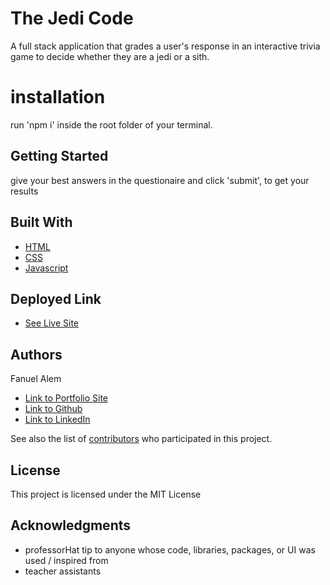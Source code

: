 # The Jedi Code

A full stack application that grades a user's response in an interactive trivia game to decide whether they are a jedi or a sith.

# installation 

run 'npm i' inside the root folder of your terminal.


## Getting Started

give your best answers in the questionaire and click 'submit', to get your results

## Built With

* [HTML](https://developer.mozilla.org/en-US/docs/Web/HTML)
* [CSS](https://developer.mozilla.org/en-US/docs/Web/CSS)
* [Javascript](https://developer.mozilla.org/en-US/docs/Web/JavaScript)

## Deployed Link

* [See Live Site](#)


## Authors

Fanuel Alem 

- [Link to Portfolio Site](#)
- [Link to Github](https://github.com/fanuelalem/basic-portfolio-new)
- [Link to LinkedIn](https://www.linkedin.com/in/fanuel-alem-12991b32/)

See also the list of [contributors](https://github.com/your/project/contributors) who participated in this project.

## License

This project is licensed under the MIT License 

## Acknowledgments

* professorHat tip to anyone whose code, libraries, packages, or UI was used  / inspired from
* teacher assistants



 

 
 
